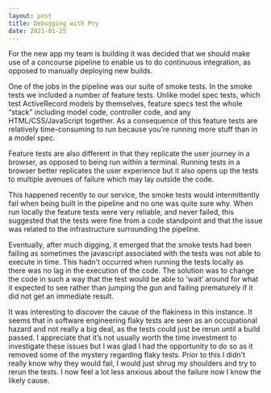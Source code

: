 ```yaml
---
layout: post
title: Debugging with Pry
date: 2021-01-25
---
```


For the new app my team is building it was decided that we should make use of a concourse pipeline to enable us to do continuous integration, as opposed to manually deploying new builds. 

One of the jobs in the pipeline was our suite of smoke tests. In the smoke tests we included a number of feature tests. Unlike model spec tests, which test ActiveRecord models by themselves, feature specs test the whole “stack” including model code, controller code, and any HTML/CSS/JavaScript together. As a consequence of this feature tests are relatively time-consuming to run because you’re running more stuff than in a model spec. 

Feature tests are also different in that they replicate the user journey in a browser, as opposed to being run within a terminal. Running tests in a browser better replicates the user experience but it also opens up the tests to multiple avenues of failure which may lay outside the code. 

This happened recently to our service, the smoke tests would intermittently fail when being built in the pipeline and no one was quite sure why. When run locally the feature tests were very reliable, and never failed, this suggested that the tests were fine from a code standpoint and that the issue was related to the infrastructure surrounding the pipeline. 

Eventually, after much digging, it emerged that the smoke tests had been failing as sometimes the javascript associated with the tests was not able to execute in time. This hadn’t occurred when running the tests locally as there was no lag in the execution of the code. The solution was to change the code in such a way that the test would be able to ‘wait’ around for what it expected to see rather than jumping the gun and failing prematurely if it did not get an immediate result. 

It was interesting to discover the cause of the flakiness in this instance. It seems that in software engineering flaky tests are seen as an occupational hazard and not really a big deal, as the tests could just be rerun until a build passed. I appreciate that it’s not usually worth the time investment to investigate these issues but I was glad I had the opportunity to do so as it removed some of the mystery regarding flaky tests. Prior to this I didn’t really know why they would fail, I would just shrug my shoulders and try to rerun the tests. I now feel a lot less anxious about the failure now I know the likely cause.
